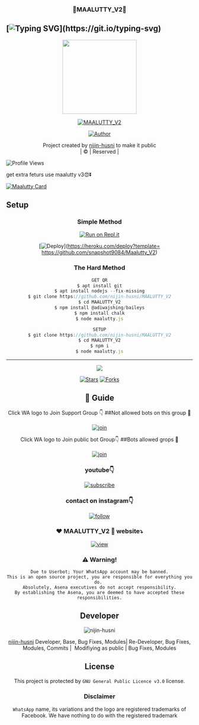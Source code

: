 <h3 align="center">💝MAALUTTY_V2💝</h3>

## [![Typing SVG](https://readme-typing-svg.herokuapp.com?font=Lemon+milk&color=F5000&lines=Welcome+to+MAALUTTY_V2+WA+Bot...;Created+by+husni+and+nijin...;This+is+a+Bgm+stickerbot...;With+more+features...)](https://git.io/typing-svg)

<div align="center">
  <img border-radius: 15px src="https://i.ibb.co/N6b6cv3/Maalutty.png" width="200" height="200"/>
  <p align="center">
<a href="#"><img title="MAALUTTY_V2" src="https://img.shields.io/badge/MAALUTTY_V2-green?colorA=%23ff0000&colorB=%23017e40&style=for-the-badge"></a>
</p>
  <p align="center">
<a href="https://github.com/nijin-husni"><img title="Author" src="https://img.shields.io/badge/Author-Husnijin-/MAALUTTY_V2?color=blue&style=for-the-badge&logo=whatsapp"></a>
</p>
</div>
<p align="center">
Project created by <a href="https://github.com/nijin-husni">nijin-husni</a> to make it public
    <br>
       | © |
        Reserved |
    <br> 
</p>

![Profile Views](https://hits.seeyoufarm.com/api/count/incr/badge.svg?url=https://github.com/nijin-husni/MAALUTTY_V2&title=MAALUTTY_V2%20Views)

get extra feturs use maalutty v3😍⏬

[![Maalutty Card](https://github-readme-stats.vercel.app/api/pin/?username=nijin-husni&repo=MAALUTTY_V3&theme=nightowl)](https://github.com/nijin-husni/MAALUTTY_V3)
  </div>
    

## Setup
<div align="center">

  ### Simple Method
 
[![Run on Repl.it](https://repl.it/badge/github/quiec/whatsAlfa)](https://replit.com/@Husniser/MAALUTTY-QR)
  

[![Deploy](https://www.herokucdn.com/deploy/button.svg)](https://heroku.com/deploy?template=
 https://github.com/snapshot9084/Maalutty_V2)
### The Hard Method
```js
GET QR
$ apt install git
$ apt install nodejs --fix-missing
$ git clone https://github.com/nijin-husni/MAALUTTY_V2
$ cd MAALUTTY_V2
$ npm install @adiwajshing/baileys
$ npm install chalk
$ node maalutty.js
```
      
```js
SETUP
$ git clone https://github.com/nijin-husni/MAALUTTY_V2
$ cd MAALUTTY_V2
$ npm i
$ node maalutty.js
```

----

  <p align="center">
  <a href="httsp://github.com/nijin-husni/MAALUTTY_V2">
    
<a href="https://github.com/farhan-dqz/followers">
<img src="https://img.shields.io/github/repo-size/farhan-dqz/Julie-Mwol?color=green&label=Repo%20total%20size&style=plastic">
<p align="center">
<a href="https://github.com/nijin-husni/followers"
<img title="Followers" src="https://img.shields.io/github/followers/nijin-husni?color=blue&style=flat-square"></a>
<a href="https://github.com/nijin-husni/MAALUTTY_V2/stargazers/"><img title="Stars" src="https://img.shields.io/github/stars/nijin-husni/MAALUTTY_V2?color=blue&style=flat-trangle"></a>
<a href="https://github.com/nijin-husni/MAALUTTY_V2/network/members"><img title="Forks" src="https://img.shields.io/github/forks/nijin-husni/MAALUTTY_V2?color=blue&style=flat-trangle"></a>
</p>

## 📢 Guide
Click WA logo to Join Support Group 👇
##Not allowed bots on this group 🔰
    <br>
<br>
  [![join](https://github.com/Alien-alfa/PublicBot/blob/main/wlogo.svg.png)](https://chat.whatsapp.com/FO3JyZPm1ma3vHyEQjaToY)
  <div align="center">


Click WA logo to Join public bot Group👇
##Bots allowed grops 🔰
    <br>
<br>
  [![join](https://github.com/Alien-alfa/PublicBot/blob/main/wlogo.svg.png)](https://chat.whatsapp.com/BUt420LTGKBHNHALHKV9jJ)
  <div align="center">

  </div>

### youtube👇

[![subscribe](https://i.ibb.co/mqttCVQ/images-1-1.png)](https://youtube.com/channel/UCllom1TvXieyxcGaanSpMvA)


### contact on instagram👇

[![follow](https://i.ibb.co/zHdm4Hj/images-5-2.jpg)](https://www.instagram.com/_husni_ser_/)

### ❤️ MAALUTTY_V2 💙 website⤵️

[![view](https://i.ibb.co/cyXKpj7/images-7-1-1.jpg)](https://maalutty_v2nijinhusni.blogspot.com)


### ⚠️ Warning! 
```
Due to Userbot; Your WhatsApp account may be banned.
This is an open source project, you are responsible for everything you do. 
Absolutely, Asena executives do not accept responsibility.
By establishing the Asena, you are deemed to have accepted these responsibilities.
```

## Developer
  <div align="center">
    
![nijin-husni](https://github.com/nijin-husni.png?size=100)

 [nijin-husni](https://github.com/nijin-husni)
Developer, Base, Bug Fixes, Modules| Re-Developer, Bug Fixes, Modules, Commits |  Modifiying  as   public | Bug Fixes, Modules 
  </div>
    


## License
This project is protected by `GNU General Public Licence v3.0` license.

### Disclaimer
`WhatsApp` name, its variations and the logo are registered trademarks of Facebook. We have nothing to do with the registered trademark
